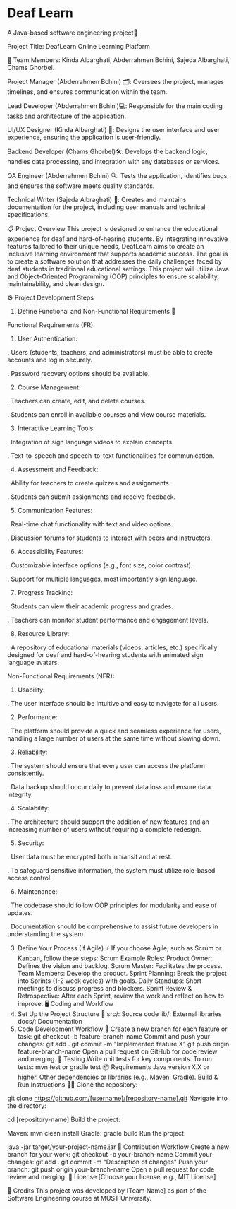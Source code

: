 # Deaf Learn
A Java-based software engineering project🚀

Project Title: DeafLearn Online Learning Platform 

👥 Team Members: Kinda Albarghati, Abderrahmen Bchini, Sajeda Albarghati, Chams Ghorbel. 

Project Manager (Abderrahmen Bchini) 🗂️: Oversees the project, manages timelines, and ensures communication within the team.

Lead Developer (Abderrahmen Bchini)💻: Responsible for the main coding tasks and architecture of the application.

UI/UX Designer (Kinda Albarghati) 🎨: Designs the user interface and user experience, ensuring the application is user-friendly.

Backend Developer (Chams Ghorbel)🛠️: Develops the backend logic, handles data processing, and integration with any databases or services.

QA Engineer (Abderrahmen Bchini) 🔍: Tests the application, identifies bugs, and ensures the software meets quality standards.

Technical Writer (Sajeda Albraghati) 📝: Creates and maintains documentation for the project, including user manuals and technical specifications.

📋 Project Overview
This project is designed to enhance the educational experience for deaf and hard-of-hearing students. By integrating innovative features tailored to their unique needs, DeafLearn aims to create an inclusive learning environment that supports academic success. The goal is to create a software solution that addresses the daily challenges faced by deaf students in traditional educational settings. This project will utilize Java and Object-Oriented Programming (OOP) principles to ensure scalability, maintainability, and clean design.


⚙️ Project Development Steps
1. Define Functional and Non-Functional Requirements 📝

Functional Requirements (FR):
1. User Authentication:
 
 . Users (students, teachers, and administrators) must be able to create accounts and log in securely.
 
 . Password recovery options should be available.
 
2. Course Management:
   
 . Teachers can create, edit, and delete courses.
 
 . Students can enroll in available courses and view course materials.
 
3. Interactive Learning Tools:
   
 . Integration of sign language videos to explain concepts.
 
 . Text-to-speech and speech-to-text functionalities for communication.

4. Assessment and Feedback:
 
 . Ability for teachers to create quizzes and assignments.
 
 . Students can submit assignments and receive feedback.

5. Communication Features:
 
 . Real-time chat functionality with text and video options.
 
 . Discussion forums for students to interact with peers and instructors.

6. Accessibility Features:
 
 . Customizable interface options (e.g., font size, color contrast).
 
 . Support for multiple languages, most importantly sign language.

7. Progress Tracking:
 
 . Students can view their academic progress and grades.
 
 . Teachers can monitor student performance and engagement levels.

8. Resource Library:
 
 . A repository of educational materials (videos, articles, etc.) specifically designed for deaf and hard-of-hearing students with animated sign language avatars.


Non-Functional Requirements (NFR): 

1. Usability:

 . The user interface should be intuitive and easy to navigate for all users.

2. Performance: 
 
 . The platform should provide a quick and seamless experience for users, handling a large number of users at the same time without slowing down.

3. Reliability:
 
 . The system should ensure that every user can access the platform consistently.
 
 . Data backup should occur daily to prevent data loss and ensure data integrity.
 
 4. Scalability:
 
 . The architecture should support the addition of new features and an increasing number of users without requiring a complete redesign.

5. Security: 
 
 . User data must be encrypted both in transit and at rest.

 . To safeguard sensitive information, the system must utilize role-based access control.

6. Maintenance:

 . The codebase should follow OOP principles for modularity and ease of updates.
 
 . Documentation should be comprehensive to assist future developers in understanding the system.







3. Define Your Process (If Agile) ⚡
If you choose Agile, such as Scrum or Kanban, follow these steps:
Scrum Example
Roles:
Product Owner: Defines the vision and backlog.
Scrum Master: Facilitates the process.
Team Members: Develop the product.
Sprint Planning: Break the project into Sprints (1-2 week cycles) with goals.
Daily Standups: Short meetings to discuss progress and blockers.
Sprint Review & Retrospective: After each Sprint, review the work and reflect on how to improve.
🖥️ Coding and Workflow
1. Set Up the Project Structure 📁
src/: Source code
lib/: External libraries
docs/: Documentation
2. Code Development Workflow 🔄
Create a new branch for each feature or task:
git checkout -b feature-branch-name
Commit and push your changes:
git add .
git commit -m "Implemented feature X"
git push origin feature-branch-name
Open a pull request on GitHub for code review and merging.
🧪 Testing
Write unit tests for key components.
To run tests:
mvn test
or
gradle test
📦 Requirements
Java version X.X or higher.
Other dependencies or libraries (e.g., Maven, Gradle).
Build & Run Instructions 🏃‍♂️
Clone the repository:

git clone https://github.com/[username]/[repository-name].git
Navigate into the directory:

cd [repository-name]
Build the project:

Maven: mvn clean install
Gradle: gradle build
Run the project:

java -jar target/your-project-name.jar
🤝 Contribution Workflow
Create a new branch for your work:
git checkout -b your-branch-name
Commit your changes:
git add .
git commit -m "Description of changes"
Push your branch:
git push origin your-branch-name
Open a pull request for code review and merging.
📝 License
[Choose your license, e.g., MIT License]

🙌 Credits
This project was developed by [Team Name] as part of the Software Engineering course at MUST University.
